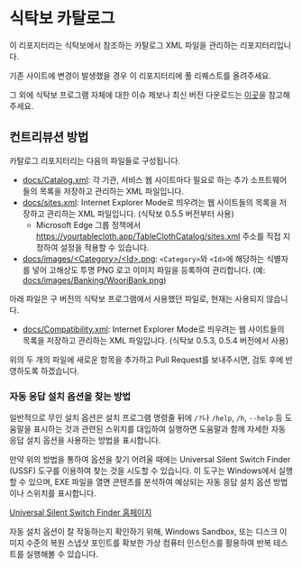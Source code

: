 # 식탁보 카탈로그

이 리포지터리는 식탁보에서 참조하는 카탈로그 XML 파일을 관리하는 리포지터리입니다.

기존 사이트에 변경이 발생했을 경우 이 리포지터리에 풀 리퀘스트를 올려주세요.

그 외에 식탁보 프로그램 자체에 대한 이슈 제보나 최신 버전 다운로드는 [이곳](https://github.com/yourtablecloth/TableCloth)을 참고해주세요.

## 컨트리뷰션 방법

카탈로그 리포지터리는 다음의 파일들로 구성됩니다.

- [docs/Catalog.xml](docs/Catalog.xml): 각 기관, 서비스 웹 사이트마다 필요로 하는 추가 소프트웨어들의 목록을 저장하고 관리하는 XML 파일입니다.
- [docs/sites.xml](docs/sites.xml): Internet Explorer Mode로 띄우려는 웹 사이트들의 목록을 저장하고 관리하는 XML 파일입니다. (식탁보 0.5.5 버전부터 사용)
  - Microsoft Edge 그룹 정책에서 https://yourtablecloth.app/TableClothCatalog/sites.xml 주소를 직접 지정하여 설정을 적용할 수 있습니다.
- [docs/images/&lt;Category&gt;/&lt;Id&gt;.png](docs/images/): `<Category>`와 `<Id>`에 해당하는 식별자를 넣어 고해상도 투명 PNG 로고 이미지 파일을 등록하여 관리합니다. (예: [docs/images/Banking/WooriBank.png](docs/images/Banking/WooriBank.png))

아래 파일은 구 버전의 식탁보 프로그램에서 사용했던 파일로, 현재는 사용되지 않습니다.

- [docs/Compatibility.xml](docs/Compatibility.xml): Internet Explorer Mode로 띄우려는 웹 사이트들의 목록을 저장하고 관리하는 XML 파일입니다. (식탁보 0.5.3, 0.5.4 버전에서 사용)

위의 두 개의 파일에 새로운 항목을 추가하고 Pull Request를 보내주시면, 검토 후에 반영하도록 하겠습니다.

### 자동 응답 설치 옵션을 찾는 방법

일반적으로 무인 설치 옵션은 설치 프로그램 명령줄 뒤에 `/?`나 `/help`, `/h`, `--help` 등 도움말을 표시하는 것과 관련된 스위치를 대입하여 실행하면 도움말과 함께 자세한 자동 응답 설치 옵션을 사용하는 방법을 표시합니다.

만약 위의 방법을 통하여 옵션을 찾기 어려울 때에는 Universal Silent Switch Finder (USSF) 도구를 이용하여 찾는 것을 시도할 수 있습니다. 이 도구는 Windows에서 실행할 수 있으며, EXE 파일을 열면 콘텐츠를 분석하여 예상되는 자동 응답 설치 옵션 방법이나 스위치를 표시합니다.

[Universal Silent Switch Finder 홈페이지]([USSF](https://www.capstanservices.com/tools-blog/2018/4/4/the-ultimate-silent-switch-finder-ussf)https://www.capstanservices.com/tools-blog/2018/4/4/the-ultimate-silent-switch-finder-ussf)

자동 설치 옵션이 잘 작동하는지 확인하기 위해, Windows Sandbox, 또는 디스크 이미지 수준의 복원 스냅샷 포인트를 확보한 가상 컴퓨터 인스턴스를 활용하여 반복 테스트를 실행해볼 수 있습니다.
